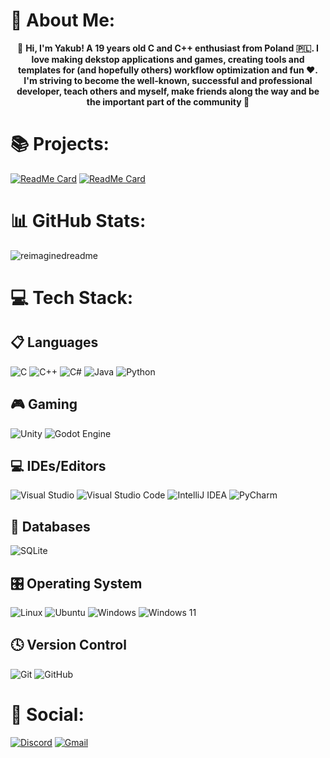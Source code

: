 # 💫 About Me:
<p align="center">👋 <strong>Hi, I'm Yakub! A 19 years old C and C++ enthusiast from Poland 🇵🇱. I love making dekstop applications and games, creating tools and templates for (and hopefully others) workflow optimization and fun ❤️. I'm striving to become the well-known, successful and professional developer, teach others and myself, make friends along the way and be the important part of the community 🌟</strong> </p>

# 📚 Projects:
[![ReadMe Card](https://github-readme-stats.vercel.app/api/pin/?username=itsYakub&repo=Memo)](https://github.com/itsYakub/Memo)
[![ReadMe Card](https://github-readme-stats.vercel.app/api/pin/?username=itsYakub&repo=golf-demo)](https://github.com/itsYakub/golf-demo.git)
<br>

# 📊 GitHub Stats:
<img src="https://myreadme.vercel.app/api/embed/itsYakub?panels=userstatistics,toprepositories,toplanguages,commitgraph" alt="reimaginedreadme">

# 💻 Tech Stack:
## 📋 Languages
![C](https://img.shields.io/badge/c-%2300599C.svg?style=for-the-badge&logo=c&logoColor=white) ![C++](https://img.shields.io/badge/c++-%2300599C.svg?style=for-the-badge&logo=c%2B%2B&logoColor=white) ![C#](https://img.shields.io/badge/c%23-%23239120.svg?style=for-the-badge&logo=csharp&logoColor=white) ![Java](https://img.shields.io/badge/java-%23ED8B00.svg?style=for-the-badge&logo=openjdk&logoColor=white) ![Python](https://img.shields.io/badge/python-3670A0?style=for-the-badge&logo=python&logoColor=ffdd54)
## 🎮 Gaming
![Unity](https://img.shields.io/badge/unity-%23000000.svg?style=for-the-badge&logo=unity&logoColor=white) ![Godot Engine](https://img.shields.io/badge/GODOT-%23FFFFFF.svg?style=for-the-badge&logo=godot-engine)
## 💻 IDEs/Editors
![Visual Studio](https://img.shields.io/badge/Visual%20Studio-5C2D91.svg?style=for-the-badge&logo=visual-studio&logoColor=white) ![Visual Studio Code](https://img.shields.io/badge/Visual%20Studio%20Code-0078d7.svg?style=for-the-badge&logo=visual-studio-code&logoColor=white) ![IntelliJ IDEA](https://img.shields.io/badge/IntelliJIDEA-000000.svg?style=for-the-badge&logo=intellij-idea&logoColor=white) ![PyCharm](https://img.shields.io/badge/pycharm-143?style=for-the-badge&logo=pycharm&logoColor=black&color=black&labelColor=green)
## 💾 Databases
![SQLite](https://img.shields.io/badge/sqlite-%2307405e.svg?style=for-the-badge&logo=sqlite&logoColor=white)
## 🎛️ Operating System
![Linux](https://img.shields.io/badge/Linux-FCC624?style=for-the-badge&logo=linux&logoColor=black) ![Ubuntu](https://img.shields.io/badge/Ubuntu-E95420?style=for-the-badge&logo=ubuntu&logoColor=white) ![Windows](https://img.shields.io/badge/Windows-0078D6?style=for-the-badge&logo=windows&logoColor=white) ![Windows 11](https://img.shields.io/badge/Windows%2011-%230079d5.svg?style=for-the-badge&logo=Windows%2011&logoColor=white)
## 🕓 Version Control
![Git](https://img.shields.io/badge/git-%23F05033.svg?style=for-the-badge&logo=git&logoColor=white) ![GitHub](https://img.shields.io/badge/github-%23121011.svg?style=for-the-badge&logo=github&logoColor=white)

# 💬 Social:
<!-- TODO: Add links to social media -->
[![Discord](https://img.shields.io/badge/Discord-%235865F2.svg?style=for-the-badge&logo=discord&logoColor=white)](https://discordapp.com/users/468071721623355402) [![Gmail](https://img.shields.io/badge/Gmail-D14836?style=for-the-badge&logo=gmail&logoColor=white)]()

<!-- Credits: -->
<!-- https://github.com/Ileriayo/markdown-badges: Badges -->
<!-- https://github.com/ikatyang/emoji-cheat-sheet/blob/master/README.md: Emojis-->
